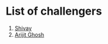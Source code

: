 # List of challengers
1. [Shivay](https://github.com/shivaylamba)
2. [Arijit Ghosh](https://github.com/rancho2002/)

